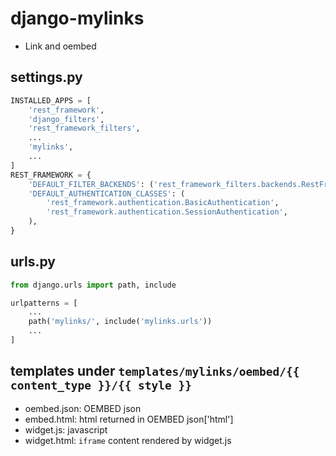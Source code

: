 # django-mylinks

- Link and oembed

## settings.py

~~~py
INSTALLED_APPS = [
    'rest_framework',
    'django_filters',
    'rest_framework_filters',
    ...
    'mylinks',
    ...
]
REST_FRAMEWORK = {
    'DEFAULT_FILTER_BACKENDS': ('rest_framework_filters.backends.RestFrameworkFilterBackend', ),
    'DEFAULT_AUTHENTICATION_CLASSES': (
        'rest_framework.authentication.BasicAuthentication',
        'rest_framework.authentication.SessionAuthentication',
    ),
}
~~~

## urls.py

~~~py
from django.urls import path, include

urlpatterns = [
    ...
    path('mylinks/', include('mylinks.urls'))
    ...
]
~~~

## templates under `templates/mylinks/oembed/{{ content_type }}/{{ style }}`

- oembed.json: OEMBED json
- embed.html: html returned in OEMBED json['html']
- widget.js: javascript
- widget.html: `iframe` content rendered by widget.js
